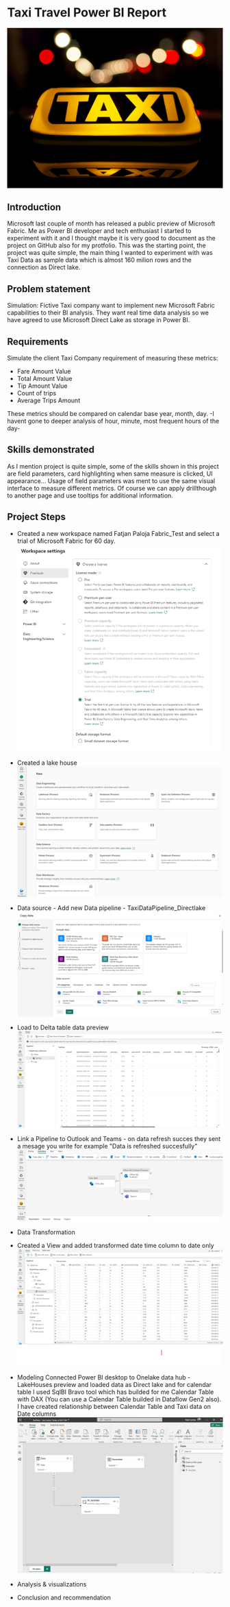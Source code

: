 # Taxi Travel Power BI Report

![](TaxiPhoto.jpg)

## Introduction

Microsoft last couple of month has released a public preview of Microsoft Fabric. Me as Power BI developer and tech enthusiast I started to experiment with it and I thought maybe it is very good to document as the project on GitHub also for my protfolio. This was the starting point, the project was quite simple, the main thing I wanted to experiment with was Taxi Data as sample data which is almost 160 milion rows and the connection as Direct lake.

## Problem statement

Simulation:
Fictive Taxi company want to implement new Microsoft Fabric capabilities to their BI analysis. They want real time data analysis so we have agreed to use Microsoft Direct Lake as storage in Power BI.
  
## Requirements

Simulate the client Taxi Company requirement of measuring these metrics:
- Fare Amount Value
- Total Amount Value
- Tip Amount Value
- Count of trips
- Average Trips Amount

These metrics should be compared on calendar base year, month, day. -I havent gone to deeper analysis of hour, minute, most frequent hours of the day-
  
## Skills demonstrated

As I mention project is quite simple, some of the skills shown in this project are field parameters, card highlighting when same measure is clicked, UI appearance... Usage of field parameters was ment to use the same visual interface to measure different metrics. Of course we can apply drillthough to another page and use tooltips for additional information.
## Project Steps

- Created a new workspace named Fatjan Paloja Fabric_Test and select a trial of Microsoft Fabric for 60 day.
 ![](Workspace_settings.png)

- Created a lake house
 ![](LakeHouse.png)
- Data source - Add new Data pipeline - TaxiDataPipeline_Directlake
![](PipelineData.png)
- Load to Delta table data preview
  ![](DeltaTablePreview.png)

- Link a Pipeline to Outlook and Teams - on data refresh succes they sent a mesage you write for example "Data is refreshed succesfully"
  ![](PipelinetoTeams.png)

- Data Transformation
- Created a View and added transformed date time column to date only
  ![](SQl_endpoint.png)

- Modeling Connected Power BI desktop to Onelake data hub - LakeHouses preview and loaded data as Direct lake and for calendar table I used SqlBI Bravo tool which has builded for me Calendar Table with DAX (You can use a Calendar Table builded in Dataflow Gen2 also). I have created relationship between Calendar Table and Taxi data on Date columns
![](DataModel.png)
- Analysis & visualizations
- Conclusion and recommendation

